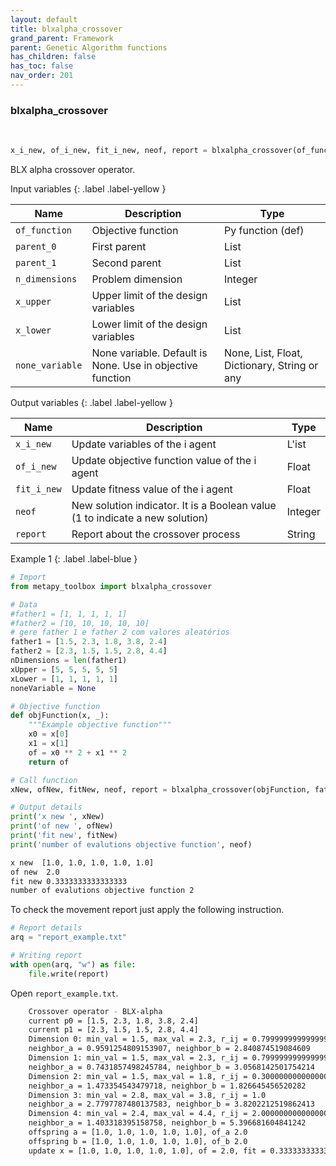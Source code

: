 ```yaml
---
layout: default
title: blxalpha_crossover
grand_parent: Framework
parent: Genetic Algorithm functions
has_children: false
has_toc: false
nav_order: 201
---
```


<!--Don't delete ths script-->
<script src = "https://polyfill.io/v3/polyfill.min.js?features=es6"></script>
<script id = "MathJax-script" async src="https://cdn.jsdelivr.net/npm/mathjax@3/es5/tex-mml-chtml.js"></script>
<!--Don't delete ths script-->

<h3>blxalpha_crossover</h3>
<br>

```python
x_i_new, of_i_new, fit_i_new, neof, report = blxalpha_crossover(of_function, parent_0, parent_1, n_dimensions, x_upper, x_lower, none_variable)
```

<p align = "justify">BLX alpha crossover operator.

</p>
Input variables
{: .label .label-yellow }

<table style = "width:100%">
   <thead>
     <tr>
       <th>Name</th>
       <th>Description</th>
       <th>Type</th>
     </tr>
   </thead>
   <tr>
       <td><code>of_function</code></td>
       <td>Objective function</td>
       <td>Py function (def)</td>
   </tr> 
   <tr>
       <td><code>parent_0</code></td>
       <td>First parent</td>
       <td>List</td>
   </tr>
   <tr>
       <td><code>parent_1</code></td>
       <td>Second parent</td>
       <td>List</td>
   </tr> 
   <tr>
       <td><code>n_dimensions</code></td>
       <td>Problem dimension</td>
       <td>Integer</td>
   </tr>
   <tr>
       <td><code>x_upper</code></td>
       <td>Upper limit of the design variables</td>
       <td>List</td>
   </tr>   
   <tr>
       <td><code>x_lower</code></td>
       <td>Lower limit of the design variables</td>
       <td>List</td>
   </tr>
   <tr>
       <td><code>none_variable</code></td>
       <td>None variable. Default is None. Use in objective function</td>
       <td>None, List, Float, Dictionary, String or any</td>
   </tr>
</table>

Output variables
{: .label .label-yellow }

<table style = "width:100%">
   <thead>
     <tr>
       <th>Name</th>
       <th>Description</th>
       <th>Type</th>
     </tr>
   </thead>
   <tr>
       <td><code>x_i_new</code></td>
       <td>Update variables of the i agent</td>
       <td>L'ist</td>
   </tr>
   <tr>
       <td><code>of_i_new</code></td>
       <td> Update objective function value of the i agent</td>
       <td>Float</td>
   </tr>
   <tr>
       <td><code>fit_i_new</code></td>
       <td>Update fitness value of the i agent</td>
       <td>Float</td>
   </tr>
   <tr>
       <td><code>neof</code></td>
       <td>New solution indicator. It is a Boolean value (1 to indicate a new solution)</td>
       <td>Integer</td>
   </tr>
   <tr>
       <td><code>report</code></td>
       <td>Report about the crossover process</td>
       <td>String</td>
   </tr>
</table>

Example 1
{: .label .label-blue }

<p align = "justify">
 <i>
 </i>
</p>

```python
# Import
from metapy_toolbox import blxalpha_crossover

# Data
#father1 = [1, 1, 1, 1, 1]
#father2 = [10, 10, 10, 10, 10]
# gere father 1 e father 2 com valores aleatórios
father1 = [1.5, 2.3, 1.8, 3.8, 2.4]
father2 = [2.3, 1.5, 1.5, 2.8, 4.4]
nDimensions = len(father1)
xUpper = [5, 5, 5, 5, 5]
xLower = [1, 1, 1, 1, 1]
noneVariable = None

# Objective function
def objFunction(x, _):
    """Example objective function"""
    x0 = x[0]
    x1 = x[1]
    of = x0 ** 2 + x1 ** 2
    return of

# Call function
xNew, ofNew, fitNew, neof, report = blxalpha_crossover(objFunction, father1, father2, nDimensions, xUpper, xLower, noneVariable)

# Output details
print('x new ', xNew)
print('of new ', ofNew)
print('fit new', fitNew)
print('number of evalutions objective function', neof)
```

```bash
x new  [1.0, 1.0, 1.0, 1.0, 1.0]
of new  2.0
fit new 0.3333333333333333
number of evalutions objective function 2
```

<p align = "justify">
  To check the movement report just apply the following instruction.
</p>

```python
# Report details
arq = "report_example.txt"

# Writing report
with open(arq, "w") as file:
    file.write(report)
```

<p align = "justify">
  Open <code>report_example.txt</code>. 
</p>

```bash
    Crossover operator - BLX-alpha
    current p0 = [1.5, 2.3, 1.8, 3.8, 2.4]
    current p1 = [2.3, 1.5, 1.5, 2.8, 4.4]
    Dimension 0: min_val = 1.5, max_val = 2.3, r_ij = 0.7999999999999998
    neighbor_a = 0.9591254809153907, neighbor_b = 2.840874519084609
    Dimension 1: min_val = 1.5, max_val = 2.3, r_ij = 0.7999999999999998
    neighbor_a = 0.7431857498245784, neighbor_b = 3.0568142501754214
    Dimension 2: min_val = 1.5, max_val = 1.8, r_ij = 0.30000000000000004
    neighbor_a = 1.473354543479718, neighbor_b = 1.826645456520282
    Dimension 3: min_val = 2.8, max_val = 3.8, r_ij = 1.0
    neighbor_a = 2.7797787480137583, neighbor_b = 3.8202212519862413
    Dimension 4: min_val = 2.4, max_val = 4.4, r_ij = 2.0000000000000004
    neighbor_a = 1.403318395158758, neighbor_b = 5.396681604841242
    offspring a = [1.0, 1.0, 1.0, 1.0, 1.0], of_a 2.0
    offspring b = [1.0, 1.0, 1.0, 1.0, 1.0], of_b 2.0
    update x = [1.0, 1.0, 1.0, 1.0, 1.0], of = 2.0, fit = 0.3333333333333333
```
